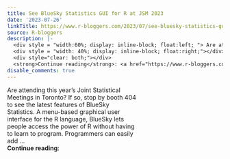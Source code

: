 ```yaml
---
title: See BlueSky Statistics GUI for R at JSM 2023
date: '2023-07-26'
linkTitle: https://www.r-bloggers.com/2023/07/see-bluesky-statistics-gui-for-r-at-jsm-2023/
source: R-bloggers
description: |-
  <div style = "width:60%; display: inline-block; float:left; "> Are attending this year’s Joint Statistical Meetings in Toronto? If so, stop by booth 404 to see the latest features of BlueSky Statistics. A menu-based graphical user interface for the R language, BlueSky lets people access the power of R without having to learn to program. Programmers can easily add ...</div>
  <div style = "width: 40%; display: inline-block; float:right;"></div>
  <div style="clear: both;"></div>
  <strong>Continue reading</strong>: <a href="https://www.r-bloggers.com/2023/07/see-bluesky-statistics-gui-for-r-at-jsm-20 ...
disable_comments: true
---
```

<div style = "width:60%; display: inline-block; float:left; "> Are attending this year’s Joint Statistical Meetings in Toronto? If so, stop by booth 404 to see the latest features of BlueSky Statistics. A menu-based graphical user interface for the R language, BlueSky lets people access the power of R without having to learn to program. Programmers can easily add ...</div>
<div style = "width: 40%; display: inline-block; float:right;"></div>
<div style="clear: both;"></div>
<strong>Continue reading</strong>: <a href="https://www.r-bloggers.com/2023/07/see-bluesky-statistics-gui-for-r-at-jsm-20 ...